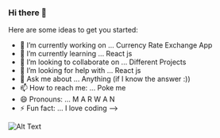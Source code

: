 ### Hi there 👋

Here are some ideas to get you started:

- 🔭 I’m currently working on ... Currency Rate Exchange App
- 🌱 I’m currently learning ... React js
- 👯 I’m looking to collaborate on ... Different Projects
- 🤔 I’m looking for help with ... React js
- 💬 Ask me about ... Anything (if I know the answer :))
- 📫 How to reach me: ... Poke me
- 😄 Pronouns: ... M A R W A N
- ⚡ Fun fact: ... I love coding 
-->

![Alt Text](https://media.giphy.com/media/NHvv0Bo3oGq1eTBDd1/giphy.gif)

